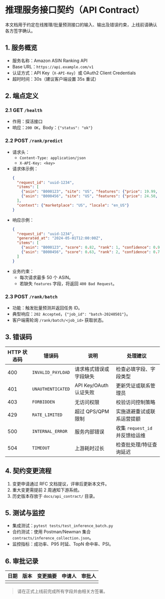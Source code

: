 # 推理服务接口契约（API Contract）

本文档用于约定在线推理/批量预测接口的输入、输出及错误约束，上线前请确认各方签字确认。

## 1. 服务概览
- 服务名称：Amazon ASIN Ranking API
- Base URL：`https://api.example.com/v1`
- 认证方式：API Key（`X-API-Key`）或 OAuth2 Client Credentials
- 超时时间：30s（建议客户端设置 35s 重试）

## 2. 端点定义

### 2.1 GET `/health`
- 作用：探活接口
- 响应：`200 OK`，Body：`{"status": "ok"}`

### 2.2 POST `/rank/predict`
- 请求头：
  - `Content-Type: application/json`
  - `X-API-Key: <key>`
- 请求体示例：
  ```json
  {
    "request_id": "uuid-1234",
    "items": [
      {"asin": "B000123", "site": "US", "features": {"price": 19.99, "bsr": 1200}},
      {"asin": "B000456", "site": "US", "features": {"price": 24.50, "bsr": 800}}
    ],
    "context": {"marketplace": "US", "locale": "en_US"}
  }
  ```
- 响应示例：
  ```json
  {
    "request_id": "uuid-1234",
    "generated_at": "2024-05-01T12:00:00Z",
    "items": [
      {"asin": "B000123", "score": 0.82, "rank": 1, "confidence": 0.91},
      {"asin": "B000456", "score": 0.63, "rank": 2, "confidence": 0.74}
    ]
  }
  ```
- 业务约束：
  - 每次请求最多 50 个 ASIN。
  - 若缺失 `features` 字段，将返回 `400 Bad Request`。

### 2.3 POST `/rank/batch`
- 功能：触发批量预测并返回任务 ID。
- 典型响应：`202 Accepted`，`{"job_id": "batch-20240501"}`。
- 客户端需轮询 `/rank/batch/<job_id>` 获取状态。

## 3. 错误码
| HTTP 状态码 | 错误码 | 说明 | 处理建议 |
| ----------- | ------ | ---- | -------- |
| 400 | `INVALID_PAYLOAD` | 请求格式错误或字段缺失 | 检查必填字段、字段类型 |
| 401 | `UNAUTHENTICATED` | API Key/OAuth 认证失败 | 更新凭证或联系管理员 |
| 403 | `FORBIDDEN` | 无访问权限 | 校验访问控制策略 |
| 429 | `RATE_LIMITED` | 超过 QPS/QPM 限制 | 实施退避重试或联系运营提额 |
| 500 | `INTERNAL_ERROR` | 服务内部错误 | 收集 `request_id` 并反馈给运维 |
| 504 | `TIMEOUT` | 上游耗时过长 | 检查批处理/特征查询延迟 |

## 4. 契约变更流程
1. 变更申请通过 RFC 文档提议，评审后更新本文件。
2. 重大变更需提前 2 周通知下游系统。
3. 历史版本存放于 `docs/api_contract/` 目录。

## 5. 测试与监控
- 集成测试：`pytest tests/test_inference_batch.py`
- 合约测试：使用 Postman/Newman 集合 `contracts/inference_collection.json`。
- 监控指标：成功率、P95 时延、TopN 命中率、PSI。

## 6. 审批记录
| 日期 | 版本 | 变更摘要 | 申请人 | 审批人 |
| ---- | ---- | -------- | ------ | ------ |
|      |      |          |        |        |

> 请在正式上线前完成所有字段并由相关方签署。
